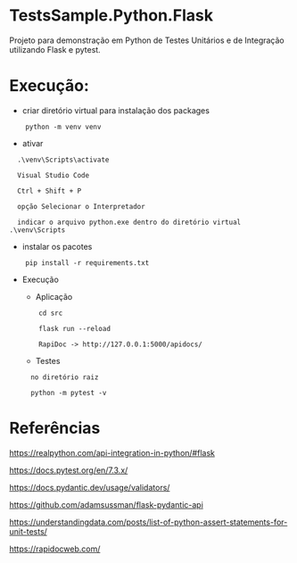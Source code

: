 # TestsSample.Python.Flask

Projeto para demonstração em Python de Testes Unitários e de Integração utilizando Flask e pytest.


# Execução:

- criar diretório virtual para instalação dos packages
```
    python -m venv venv
```
- ativar
```
  .\venv\Scripts\activate

  Visual Studio Code

  Ctrl + Shift + P

  opção Selecionar o Interpretador 

  indicar o arquivo python.exe dentro do diretório virtual .\venv\Scripts
```
- instalar os pacotes
```
    pip install -r requirements.txt
```
- Execução 

  - Aplicação
  ```
      cd src
      
      flask run --reload 

      RapiDoc -> http://127.0.0.1:5000/apidocs/
  ```
  - Testes
  ```
    no diretório raiz
    
    python -m pytest -v
  ```

# Referências

https://realpython.com/api-integration-in-python/#flask

https://docs.pytest.org/en/7.3.x/

https://docs.pydantic.dev/usage/validators/

https://github.com/adamsussman/flask-pydantic-api

https://understandingdata.com/posts/list-of-python-assert-statements-for-unit-tests/

https://rapidocweb.com/